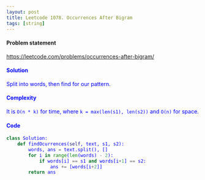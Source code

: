 ```yaml
---
layout: post
title: Leetcode 1078. Occurrences After Bigram
tags: [string]
---
```


#### Problem statement

<a href="https://leetcode.com/problems/occurrences-after-bigram/"> <font color = blue>https://leetcode.com/problems/occurrences-after-bigram/

#### Solution
Split into words, then find for our pattern.

#### Complexity
It is `O(n * k)` for time, where `k = max(len(s1), len(s2))` and `O(n)` for space.

#### Code
```python
class Solution:
    def findOcurrences(self, text, s1, s2):
        words, ans = text.split(), []
        for i in range(len(words) - 2):
            if words[i] == s1 and words[i+1] == s2:
                ans += [words[i+2]]
        return ans
```
